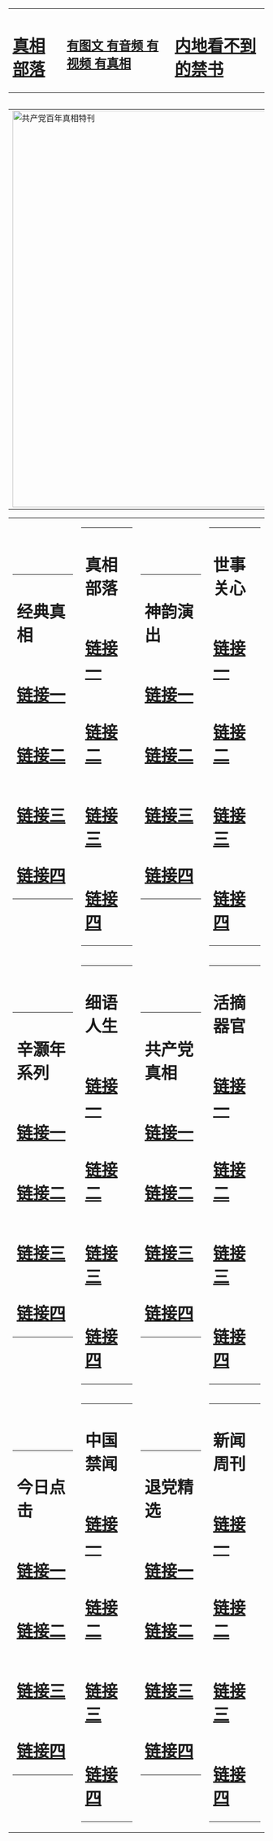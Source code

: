 <table><tr><td><H1><a href="http://zx.hopto.me/wvrk-">真相部落</a></H1></td><td><H2><a href="http://zx.hopto.me/1moxp">有图文 有音频 有视频 有真相</a></H2><td><H1><a href="http://zx.hopto.me/5wc8x"> 内地看不到的禁书</a></H1></td></table><table><table><tr><td><a href="http://zx.hopto.me/u6jkt"><img src="http://7386.u17.pulauintan.com/zx/bngcd/gcdbnzx.jpg" width="780"  border="0" alt="共产党百年真相特刊"></a></td></tr></table><table><tr><td><table><tr><td ><h1>经典真相</h1></td></tr><tr><td><h1>  <a href="http://zx.hopto.me/-0s71" target=_blank>链接一</a>  </h1></td></tr><tr><td><h1>  <a href="http://zx.hopto.me/3zw3d" target=_blank>链接二</a>  </h1></td></tr><tr><td><h1>  <a href="http://zx.hopto.me/vt4ks" target=_blank>链接三</a>  </h1></td></tr><tr><td><h1>  <a href="http://zx.hopto.me/icju6" target=_blank>链接四</a>  </h1></td></tr></table></td><td><table><tr><td ><h1>真相部落</h1></td></tr><tr><td><h1>  <a href="http://zx.hopto.me/t5r22" target=_blank>链接一</a>  </h1></td></tr><tr><td><h1>  <a href="http://zx.hopto.me/fag85" target=_blank>链接二</a>  </h1></td></tr><tr><td><h1>  <a href="http://zx.hopto.me/90jtb" target=_blank>链接三</a>  </h1></td></tr><tr><td><h1>  <a href="http://zx.hopto.me/mjhn6" target=_blank>链接四</a>  </h1></td></tr></table></td><td><table><tr><td ><h1>神韵演出</h1></td></tr><tr><td><h1>  <a href="http://zx.hopto.me/5saaw" target=_blank>链接一</a>  </h1></td></tr><tr><td><h1>  <a href="http://zx.hopto.me/ftgnm" target=_blank>链接二</a>  </h1></td></tr><tr><td><h1>  <a href="http://zx.hopto.me/q1pow" target=_blank>链接三</a>  </h1></td></tr><tr><td><h1>  <a href="http://zx.hopto.me/3cfyy" target=_blank>链接四</a>  </h1></td></tr></table></td><td><table><tr><td ><h1>世事关心</h1></td></tr><tr><td><h1>  <a href="http://zx.hopto.me/y3xmy" target=_blank>链接一</a>  </h1></td></tr><tr><td><h1>  <a href="http://zx.hopto.me/h0fv6" target=_blank>链接二</a>  </h1></td></tr><tr><td><h1>  <a href="http://zx.hopto.me/9f6qz" target=_blank>链接三</a>  </h1></td></tr><tr><td><h1>  <a href="http://zx.hopto.me/rv4ce" target=_blank>链接四</a>  </h1></td></tr></table></td></tr><tr><td><table><tr><td ><h1>辛灏年系列</h1></td></tr><tr><td><h1>  <a href="http://zx.hopto.me/kcbv1" target=_blank>链接一</a>  </h1></td></tr><tr><td><h1>  <a href="http://zx.hopto.me/oxdg6" target=_blank>链接二</a>  </h1></td></tr><tr><td><h1>  <a href="http://zx.hopto.me/wzpjz" target=_blank>链接三</a>  </h1></td></tr><tr><td><h1>  <a href="http://zx.hopto.me/d2ux6" target=_blank>链接四</a>  </h1></td></tr></table></td><td><table><tr><td ><h1>细语人生</h1></td></tr><tr><td><h1>  <a href="http://zx.hopto.me/j0l1c" target=_blank>链接一</a>  </h1></td></tr><tr><td><h1>  <a href="http://zx.hopto.me/dq1z4" target=_blank>链接二</a>  </h1></td></tr><tr><td><h1>  <a href="http://zx.hopto.me/7h0cz" target=_blank>链接三</a>  </h1></td></tr><tr><td><h1>  <a href="http://zx.hopto.me/zsc-h" target=_blank>链接四</a>  </h1></td></tr></table></td><td><table><tr><td ><h1>共产党真相</h1></td></tr><tr><td><h1>  <a href="http://zx.hopto.me/7mjz3" target=_blank>链接一</a>  </h1></td></tr><tr><td><h1>  <a href="http://zx.hopto.me/6e0wu" target=_blank>链接二</a>  </h1></td></tr><tr><td><h1>  <a href="http://zx.hopto.me/4gl7o" target=_blank>链接三</a>  </h1></td></tr><tr><td><h1>  <a href="http://zx.hopto.me/swlsr" target=_blank>链接四</a>  </h1></td></tr></table></td><td><table><tr><td ><h1>活摘器官</h1></td></tr><tr><td><h1>  <a href="http://zx.hopto.me/kojul" target=_blank>链接一</a>  </h1></td></tr><tr><td><h1>  <a href="http://zx.hopto.me/yfr3m" target=_blank>链接二</a>  </h1></td></tr><tr><td><h1>  <a href="http://zx.hopto.me/815vy" target=_blank>链接三</a>  </h1></td></tr><tr><td><h1>  <a href="http://zx.hopto.me/ifogj" target=_blank>链接四</a>  </h1></td></tr></table></td></tr><tr><td><table><tr><td ><h1>今日点击</h1></td></tr><tr><td><h1>  <a href="http://zx.hopto.me/knod6" target=_blank>链接一</a>  </h1></td></tr><tr><td><h1>  <a href="http://zx.hopto.me/r87b5" target=_blank>链接二</a>  </h1></td></tr><tr><td><h1>  <a href="http://zx.hopto.me/00r9-" target=_blank>链接三</a>  </h1></td></tr><tr><td><h1>  <a href="http://zx.hopto.me/yw9ff" target=_blank>链接四</a>  </h1></td></tr></table></td><td><table><tr><td ><h1>中国禁闻</h1></td></tr><tr><td><h1>  <a href="http://zx.hopto.me/oyzdw" target=_blank>链接一</a>  </h1></td></tr><tr><td><h1>  <a href="http://zx.hopto.me/wljmj" target=_blank>链接二</a>  </h1></td></tr><tr><td><h1>  <a href="http://zx.hopto.me/fmswg" target=_blank>链接三</a>  </h1></td></tr><tr><td><h1>  <a href="http://zx.hopto.me/k1zum" target=_blank>链接四</a>  </h1></td></tr></table></td><td><table><tr><td ><h1>退党精选</h1></td></tr><tr><td><h1>  <a href="http://zx.hopto.me/sqwfj" target=_blank>链接一</a>  </h1></td></tr><tr><td><h1>  <a href="http://zx.hopto.me/rg58z" target=_blank>链接二</a>  </h1></td></tr><tr><td><h1>  <a href="http://zx.hopto.me/d4rir" target=_blank>链接三</a>  </h1></td></tr><tr><td><h1>  <a href="http://zx.hopto.me/u9qet" target=_blank>链接四</a>  </h1></td></tr></table></td><td><table><tr><td ><h1>新闻周刊</h1></td></tr><tr><td><h1>  <a href="http://zx.hopto.me/hf77o" target=_blank>链接一</a>  </h1></td></tr><tr><td><h1>  <a href="http://zx.hopto.me/hr4o1" target=_blank>链接二</a>  </h1></td></tr><tr><td><h1>  <a href="http://zx.hopto.me/1ojpl" target=_blank>链接三</a>  </h1></td></tr><tr><td><h1>  <a href="http://zx.hopto.me/5147k" target=_blank>链接四</a>  </h1></td></tr></table></td></tr></table>
